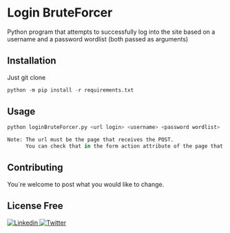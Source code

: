 # Login BruteForcer

Python program that attempts to successfully log into the site based on a username and a password wordlist (both passed as  arguments)

## Installation

Just git clone 

```python
python -m pip install -r requirements.txt
```

## Usage

```python
python loginBruteForcer.py <url login> <username> <password wordlist> 

Note: The url must be the page that receives the POST.
      You can check that in the form action attribute of the page that has the login form
```

## Contributing
You`re welcome to post what you would like to change.

## License Free
<a href="https://www.linkedin.com/in/octavioricci">
  <img
    alt="Linkedin"
    src="https://img.shields.io/badge/linkedin-0077B5?logo=linkedin&logoColor=white&style=for-the-badge"
  />
</a>
<a href="https://twitter.com/octaviojricci">
  <img
    alt="Twitter"
    src="https://img.shields.io/badge/Twitter-1DA1F2?logo=twitter&logoColor=white&style=for-the-badge"
  />
</a>